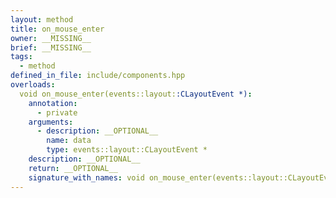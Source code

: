 ```yaml
---
layout: method
title: on_mouse_enter
owner: __MISSING__
brief: __MISSING__
tags:
  - method
defined_in_file: include/components.hpp
overloads:
  void on_mouse_enter(events::layout::CLayoutEvent *):
    annotation:
      - private
    arguments:
      - description: __OPTIONAL__
        name: data
        type: events::layout::CLayoutEvent *
    description: __OPTIONAL__
    return: __OPTIONAL__
    signature_with_names: void on_mouse_enter(events::layout::CLayoutEvent * data)
---
```

